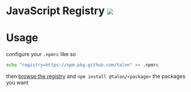 # JavaScript Registry ![](https://github.com/talon/javascript-registry/workflows/Continuous%20Integration/badge.svg)

# Usage

configure your `.npmrc` like so

```sh
echo "registry=https://npm.pkg.github.com/talon" >> .npmrc
```

then [browse the registry](https://github.com/talon/javascript-registry/packages) and `npm install @talon/<package>` the packages you want
